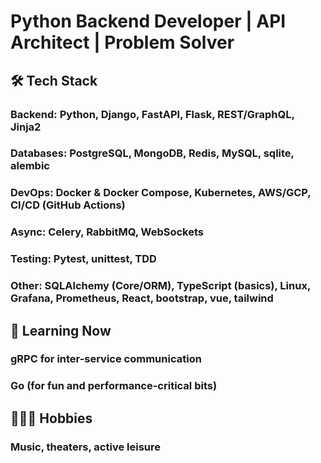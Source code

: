 # Python Backend Developer | API Architect | Problem Solver

## 🛠️ Tech Stack

### Backend: Python, Django, FastAPI, Flask, REST/GraphQL, Jinja2

### Databases: PostgreSQL, MongoDB, Redis, MySQL, sqlite, alembic

### DevOps: Docker & Docker Compose, Kubernetes, AWS/GCP, CI/CD (GitHub Actions)

### Async: Celery, RabbitMQ, WebSockets

### Testing: Pytest, unittest, TDD

### Other: SQLAlchemy (Core/ORM), TypeScript (basics), Linux, Grafana, Prometheus, React, bootstrap, vue, tailwind

## 🌱 Learning Now

### gRPC for inter-service communication

### Go (for fun and performance-critical bits)

## 🚴🏿‍♂️ Hobbies

### Music, theaters, active leisure
